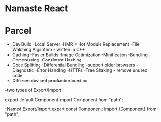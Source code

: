 # Namaste React

# Parcel
- Dev Build
-Local Server
-HMR = Hot Module Replacement
-File Watching Algorithm - written in C++
- Caching -Faster Builds
-Image Optimization
-Minification
-Bundling 
-Compressing
-Consistent Hashing
- Code Splitting 
-Differential Bundling -support older browsers
-Diagnostic
-Error Handling
-HTTPs
-Tree Shaking - remove unused code
- Different dev and production bundles


-two types of Export/Import

export default Component
import Component from "path";

-Named Export/Import
 export const Component;
 import {Component} from "path";